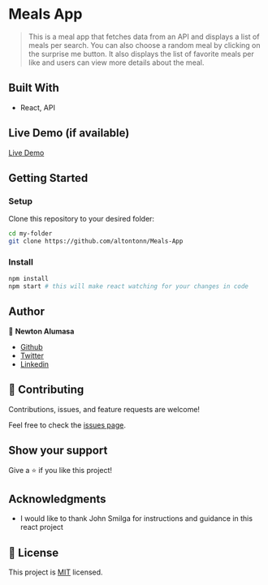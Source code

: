 # Meals App

> This is a meal app that fetches data from an API and displays a list of meals per search. You can also choose a random meal by clicking on the surprise me button. It also displays the list of favorite meals per like and users can view more details about the meal.

## Built With

- React, API

## Live Demo (if available)

[Live Demo](https://soup-hub.netlify.app/)

## Getting Started

### Setup
Clone this repository to your desired folder:

```sh
cd my-folder
git clone https://github.com/altontonn/Meals-App
```

### Install
```sh
npm install
npm start # this will make react watching for your changes in code
```

## Author

👤 **Newton Alumasa**

- [Github](https://github.com/altontonn/)
- [Twitter](https://twitter.com/AlumasaNewton)
- [Linkedin](https://www.linkedin.com/in/newton-alumasa/)

## 🤝 Contributing

Contributions, issues, and feature requests are welcome!

Feel free to check the [issues page](https://github.com/altontonn/Meals-App/issues).

## Show your support

Give a ⭐️ if you like this project!

## Acknowledgments

- I would like to thank John Smilga for instructions and guidance in this react project

## 📝 License

This project is [MIT](https://github.com/altontonn/Meals-App/blob/master/LICENSE) licensed.
